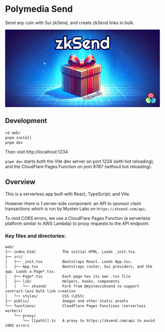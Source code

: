# Polymedia Send

Send any coin with Sui zkSend, and create zkSend links in bulk.

![Polymedia Send](./web/public/img/open-graph.webp)

## Development

```
cd web/
pnpm install
pnpm dev
```

Then visit http://localhost:1234

`pnpm dev` starts both the Vite dev server on port 1234 (with hot reloading), and the CloudFlare Pages Function on port 8787 (without hot reloading).

## Overview

This is a serverless app built with React, TypeScript, and Vite.

However there is 1 server-side component: an API to sponsor claim transactions which is run by Mysten Labs on `https://zksend.com/api`.

To void CORS errors, we use a CloudFlare Pages Function (a serverless platform similar to AWS Lambda) to proxy requests to the API endpoint.

### Key files and directories:

```
web/
├── index.html            The initial HTML. Loads _init.tsx.
├── src/
│   ├── _init.tsx         Bootstraps React. Loads App.tsx.
│   ├── App.tsx           Bootstraps router, Sui providers, and the app. Loads a Page*.tsx.
│   ├── Page*.tsx         Each page has its own .tsx file
│   ├── lib/              Helpers, hooks, components
│   │   └── zksend/       Fork from @mysten/zksend to support contract-less bulk link creation
│   └── styles/           CSS (LESS)
├── public/               Images and other static assets
└── functions/            CloudFlare Pages Functions (serverless workers)
    └── proxy/
        └── [[path]].ts   A proxy to https://zksend.com/api to avoid CORS errors
```
